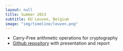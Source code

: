 ```yaml
---
layout: null
title: Summer 2013
subtitle: KU Leuven, Belgium
image: "img/timeline/leuven.png"
---
```

* Carry-Free arithmetic operations for cryptography
* [Github repository](https://github.com/voletiv/summer_2013_KULeuven "voletiv's Summer 2013") with presentation and report
